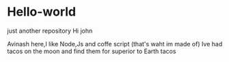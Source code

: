 # Hello-world
just another repository
Hi john


Avinash here,I like Node,Js and coffe script (that's waht im made of)
Ive had tacos on the moon and find them for superior to Earth tacos
